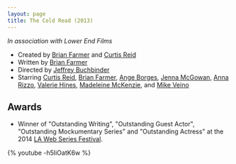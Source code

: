 ```yaml
---
layout: page
title: The Cold Read (2013)
---
```


*In association with Lower End Films*

 * Created by [Brian Farmer] and [Curtis Reid]
 * Written by [Brian Farmer]
 * Directed by [Jeffrey Buchbinder]
 * Starring [Curtis Reid], [Brian Farmer], [Ange Borges], [Jenna McGowan], [Anna Rizzo], [Valerie Hines], [Madeleine McKenzie], and [Mike Veino]

  [Ange Borges]: http://www.imdb.com/name/nm3916105/
  [Anna Rizzo]: http://www.imdb.com/name/nm5042825/
  [Brian Farmer]: http://www.imdb.com/name/nm4492303/
  [Curtis Reid]: http://www.imdb.com/name/nm4840208/
  [Jeffrey Buchbinder]: http://www.imdb.com/name/nm5283658/
  [Jenna McGowan]: http://www.imdb.com/name/nm5197877/
  [Madeleine McKenzie]: http://www.imdb.com/name/nm5080751/
  [Mike Veino]: http://www.imdb.com/name/nm5337335/
  [Valerie Hines]: http://www.imdb.com/name/nm5380020/

## Awards

 * Winner of "Outstanding Writing", "Outstanding Guest Actor", "Outstanding Mockumentary Series" and "Outstanding Actress" at the 2014 [LA Web Series Festival](http://lawebfest.com/).

{% youtube -h5IiOatK6w %}
